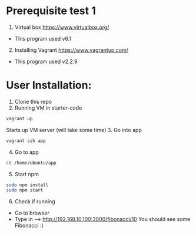 # Prerequisite test 1
1. Virtual box https://www.virtualbox.org/
- This program used v6.1
2. Installing Vagrant https://www.vagrantup.com/
- This program used v2.2.9

# User Installation:
1. Clone this repo
2. Running VM in starter-code
```bash
vagrant up
```
Starts up VM server (will take some time)
3. Go into app
```bash
vagrant ssh app
```
4. Go to app
```bash
cd /home/ubuntu/app
```
5. Start npm
```bash
sudo npm install
sudo npm start
```
6. Check if running
- Go to browser
- Type in --> http://192.168.10.100:3000/fibonacci/10
You should see some Fibonacci :)
